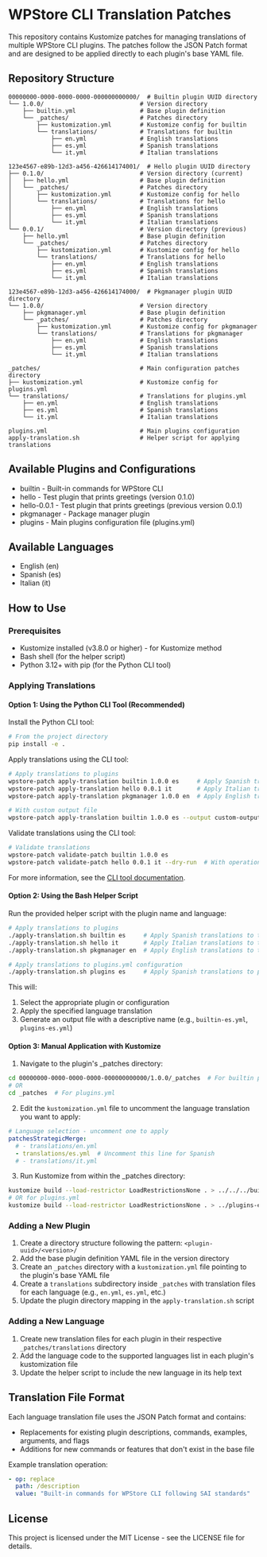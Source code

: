 # WPStore CLI Translation Patches

This repository contains Kustomize patches for managing translations of multiple WPStore CLI plugins. The patches follow the JSON Patch format and are designed to be applied directly to each plugin's base YAML file.

## Repository Structure

```
00000000-0000-0000-0000-000000000000/  # Builtin plugin UUID directory
└── 1.0.0/                           # Version directory
    ├── builtin.yml                  # Base plugin definition
    └── _patches/                    # Patches directory
        ├── kustomization.yml        # Kustomize config for builtin
        └── translations/            # Translations for builtin
            ├── en.yml               # English translations
            ├── es.yml               # Spanish translations
            └── it.yml               # Italian translations

123e4567-e89b-12d3-a456-426614174001/  # Hello plugin UUID directory
├── 0.1.0/                           # Version directory (current)
│   ├── hello.yml                    # Base plugin definition
│   └── _patches/                    # Patches directory
│       ├── kustomization.yml        # Kustomize config for hello
│       └── translations/            # Translations for hello
│           ├── en.yml               # English translations
│           ├── es.yml               # Spanish translations
│           └── it.yml               # Italian translations
└── 0.0.1/                           # Version directory (previous)
    ├── hello.yml                    # Base plugin definition
    └── _patches/                    # Patches directory
        ├── kustomization.yml        # Kustomize config for hello
        └── translations/            # Translations for hello
            ├── en.yml               # English translations
            ├── es.yml               # Spanish translations
            └── it.yml               # Italian translations

123e4567-e89b-12d3-a456-426614174000/  # Pkgmanager plugin UUID directory
└── 1.0.0/                           # Version directory
    ├── pkgmanager.yml               # Base plugin definition
    └── _patches/                    # Patches directory
        ├── kustomization.yml        # Kustomize config for pkgmanager
        └── translations/            # Translations for pkgmanager
            ├── en.yml               # English translations
            ├── es.yml               # Spanish translations
            └── it.yml               # Italian translations

_patches/                            # Main configuration patches directory
├── kustomization.yml                # Kustomize config for plugins.yml
└── translations/                    # Translations for plugins.yml
    ├── en.yml                       # English translations
    ├── es.yml                       # Spanish translations
    └── it.yml                       # Italian translations

plugins.yml                          # Main plugins configuration
apply-translation.sh                 # Helper script for applying translations
```

## Available Plugins and Configurations

- builtin - Built-in commands for WPStore CLI
- hello - Test plugin that prints greetings (version 0.1.0)
- hello-0.0.1 - Test plugin that prints greetings (previous version 0.0.1)
- pkgmanager - Package manager plugin
- plugins - Main plugins configuration file (plugins.yml)

## Available Languages

- English (en)
- Spanish (es)
- Italian (it)

## How to Use

### Prerequisites

- Kustomize installed (v3.8.0 or higher) - for Kustomize method
- Bash shell (for the helper script)
- Python 3.12+ with pip (for the Python CLI tool)

### Applying Translations

#### Option 1: Using the Python CLI Tool (Recommended)

Install the Python CLI tool:

```bash
# From the project directory
pip install -e .
```

Apply translations using the CLI tool:

```bash
# Apply translations to plugins
wpstore-patch apply-translation builtin 1.0.0 es     # Apply Spanish translations to the builtin plugin
wpstore-patch apply-translation hello 0.0.1 it       # Apply Italian translations to the hello plugin
wpstore-patch apply-translation pkgmanager 1.0.0 en  # Apply English translations to the pkgmanager plugin

# With custom output file
wpstore-patch apply-translation builtin 1.0.0 es --output custom-output.yml
```

Validate translations using the CLI tool:

```bash
# Validate translations
wpstore-patch validate-patch builtin 1.0.0 es
wpstore-patch validate-patch hello 0.0.1 it --dry-run  # With operation details
```

For more information, see the [CLI tool documentation](./wpstore/README.md).

#### Option 2: Using the Bash Helper Script

Run the provided helper script with the plugin name and language:

```bash
# Apply translations to plugins
./apply-translation.sh builtin es     # Apply Spanish translations to the builtin plugin
./apply-translation.sh hello it       # Apply Italian translations to the hello plugin
./apply-translation.sh pkgmanager en  # Apply English translations to the pkgmanager plugin

# Apply translations to plugins.yml configuration
./apply-translation.sh plugins es     # Apply Spanish translations to plugins.yml
```

This will:
1. Select the appropriate plugin or configuration
2. Apply the specified language translation
3. Generate an output file with a descriptive name (e.g., `builtin-es.yml`, `plugins-es.yml`)

#### Option 3: Manual Application with Kustomize

1. Navigate to the plugin's _patches directory:

```bash
cd 00000000-0000-0000-0000-000000000000/1.0.0/_patches  # For builtin plugin
# OR
cd _patches  # For plugins.yml
```

2. Edit the `kustomization.yml` file to uncomment the language translation you want to apply:

```yaml
# Language selection - uncomment one to apply
patchesStrategicMerge:
  # - translations/en.yml
  - translations/es.yml  # Uncomment this line for Spanish
  # - translations/it.yml
```

3. Run Kustomize from within the _patches directory:

```bash
kustomize build --load-restrictor LoadRestrictionsNone . > ../../../builtin-es.yml
# OR for plugins.yml
kustomize build --load-restrictor LoadRestrictionsNone . > ../plugins-es.yml
```

### Adding a New Plugin

1. Create a directory structure following the pattern: `<plugin-uuid>/<version>/`
2. Add the base plugin definition YAML file in the version directory
3. Create an `_patches` directory with a `kustomization.yml` file pointing to the plugin's base YAML file
4. Create a `translations` subdirectory inside `_patches` with translation files for each language (e.g., `en.yml`, `es.yml`, etc.)
5. Update the plugin directory mapping in the `apply-translation.sh` script

### Adding a New Language

1. Create new translation files for each plugin in their respective `_patches/translations` directory
2. Add the language code to the supported languages list in each plugin's kustomization file
3. Update the helper script to include the new language in its help text

## Translation File Format

Each language translation file uses the JSON Patch format and contains:

- Replacements for existing plugin descriptions, commands, examples, arguments, and flags
- Additions for new commands or features that don't exist in the base file

Example translation operation:

```yaml
- op: replace
  path: /description
  value: "Built-in commands for WPStore CLI following SAI standards"
```

## License

This project is licensed under the MIT License - see the LICENSE file for details.
